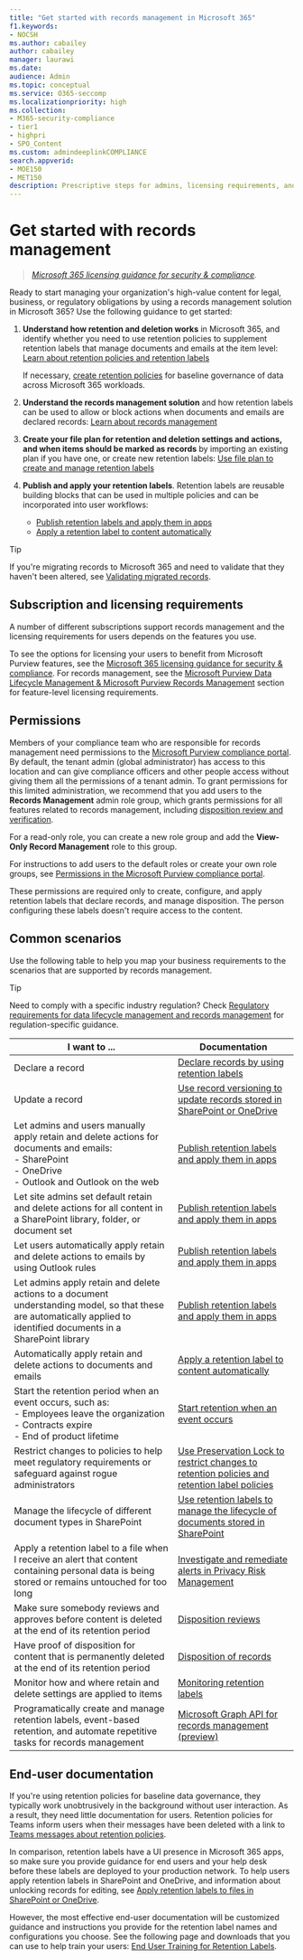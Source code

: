 ```yaml
---
title: "Get started with records management in Microsoft 365"
f1.keywords:
- NOCSH
ms.author: cabailey
author: cabailey
manager: laurawi
ms.date:
audience: Admin
ms.topic: conceptual
ms.service: O365-seccomp
ms.localizationpriority: high
ms.collection:
- M365-security-compliance
- tier1
- highpri
- SPO_Content
ms.custom: admindeeplinkCOMPLIANCE
search.appverid:
- MOE150
- MET150
description: Prescriptive steps for admins, licensing requirements, and common scenarios that manage high-value content in Microsoft 365 for your legal, business, or regulatory obligations.
---
```


# Get started with records management

>*[Microsoft 365 licensing guidance for security & compliance](/office365/servicedescriptions/microsoft-365-service-descriptions/microsoft-365-tenantlevel-services-licensing-guidance/microsoft-365-security-compliance-licensing-guidance).*

Ready to start managing your organization's high-value content for legal, business, or regulatory obligations by using a records management solution in Microsoft 365? Use the following guidance to get started:

1. **Understand how retention and deletion works** in Microsoft 365, and identify whether you need to use retention policies to supplement retention labels that manage documents and emails at the item level: [Learn about retention policies and retention labels](retention.md)
    
    If necessary, [create retention policies](create-retention-policies.md) for baseline governance of data across Microsoft 365 workloads.
    
2. **Understand the records management solution** and how retention labels can be used to allow or block actions when documents and emails are declared records: [Learn about records management](records-management.md)

3. **Create your file plan for retention and deletion settings and actions, and when items should be marked as records** by importing an existing plan if you have one, or create new retention labels: [Use file plan to create and manage retention labels](file-plan-manager.md)

4. **Publish and apply your retention labels**. Retention labels are reusable building blocks that can be used in multiple policies and can be incorporated into user workflows:

    - [Publish retention labels and apply them in apps](create-apply-retention-labels.md)
    - [Apply a retention label to content automatically](apply-retention-labels-automatically.md)

> [!TIP]
> If you're migrating records to Microsoft 365 and need to validate that they haven't been altered, see [Validating migrated records](records-management.md#validating-migrated-records).

## Subscription and licensing requirements

A number of different subscriptions support records management and the licensing requirements for users depends on the features you use.

To see the options for licensing your users to benefit from Microsoft Purview features, see the [Microsoft 365 licensing guidance for security & compliance](/office365/servicedescriptions/microsoft-365-service-descriptions/microsoft-365-tenantlevel-services-licensing-guidance/microsoft-365-security-compliance-licensing-guidance). For records management, see the [Microsoft Purview Data Lifecycle Management & Microsoft Purview Records Management](/office365/servicedescriptions/microsoft-365-service-descriptions/microsoft-365-tenantlevel-services-licensing-guidance/microsoft-365-security-compliance-licensing-guidance#microsoft-purview-data-lifecycle-management--microsoft-purview-records-management) section for feature-level licensing requirements.

## Permissions

Members of your compliance team who are responsible for records management need permissions to the <a href="https://go.microsoft.com/fwlink/p/?linkid=2077149" target="_blank">Microsoft Purview compliance portal</a>. By default, the tenant admin (global administrator) has access to this location and can give compliance officers and other people access without giving them all the permissions of a tenant admin. To grant permissions for this limited administration, we recommend that you add users to the **Records Management** admin role group, which grants permissions for all features related to records management, including [disposition review and verification](disposition.md).

For a read-only role, you can create a new role group and add the **View-Only Record Management** role to this group.

For instructions to add users to the default roles or create your own role groups, see [Permissions in the Microsoft Purview compliance portal](microsoft-365-compliance-center-permissions.md).

These permissions are required only to create, configure, and apply retention labels that declare records, and manage disposition. The person configuring these labels doesn't require access to the content.

## Common scenarios

Use the following table to help you map your business requirements to the scenarios that are supported by records management.

> [!TIP]
> Need to comply with a specific industry regulation? Check [Regulatory requirements for data lifecycle management and records management](retention-regulatory-requirements.md) for regulation-specific guidance.

|I want to ...|Documentation|
|----------------|---------------|
|Declare a record |[Declare records by using retention labels](declare-records.md)|
|Update a record |[Use record versioning to update records stored in SharePoint or OneDrive](record-versioning.md)|
|Let admins and users manually apply retain and delete actions for documents and emails: <br />-  SharePoint <br />- OneDrive <br />- Outlook and Outlook on the web|[Publish retention labels and apply them in apps](create-apply-retention-labels.md)|
|Let site admins set default retain and delete actions for all content in a SharePoint library, folder, or document set|[Publish retention labels and apply them in apps](create-apply-retention-labels.md)|
|Let users automatically apply retain and delete actions to emails by using Outlook rules|[Publish retention labels and apply them in apps](create-apply-retention-labels.md)|
|Let admins apply retain and delete actions to a document understanding model, so that these are automatically applied to identified documents in a SharePoint library|[Publish retention labels and apply them in apps](create-apply-retention-labels.md)|
|Automatically apply retain and delete actions to documents and emails |[Apply a retention label to content automatically](apply-retention-labels-automatically.md)|
|Start the retention period when an event occurs, such as:  <br />- Employees leave the organization <br />- Contracts expire <br />- End of product lifetime| [Start retention when an event occurs](event-driven-retention.md)|
|Restrict changes to policies to help meet regulatory requirements or safeguard against rogue administrators| [Use Preservation Lock to restrict changes to retention policies and retention label policies](retention-preservation-lock.md)
|Manage the lifecycle of different document types in SharePoint| [Use retention labels to manage the lifecycle of documents stored in SharePoint](auto-apply-retention-labels-scenario.md)|
|Apply a retention label to a file when I receive an alert that content containing personal data is being stored or remains untouched for too long| [Investigate and remediate alerts in Privacy Risk Management](/privacy/priva/risk-management-alerts)|
|Make sure somebody reviews and approves before content is deleted at the end of its retention period|[Disposition reviews](disposition.md#disposition-reviews) |
|Have proof of disposition for content that is permanently deleted at the end of its retention period|[Disposition of records](disposition.md#disposition-of-records) |
| Monitor how and where retain and delete settings are applied to items | [Monitoring retention labels](retention.md#monitoring-retention-labels) |
| Programatically create and manage retention labels, event-based retention, and automate repetitive tasks for records management | [Microsoft Graph API for records management (preview)](compliance-extensibility.md#microsoft-graph-api-for-records-management-preview) |

## End-user documentation

If you're using retention policies for baseline data governance, they typically work unobtrusively in the background without user interaction. As a result, they need little documentation for users. Retention policies for Teams inform users when their messages have been deleted with a link to [Teams messages about retention policies](https://support.microsoft.com/office/teams-messages-about-retention-policies-c151fa2f-1558-4cf9-8e51-854e925b483b).

In comparison, retention labels have a UI presence in Microsoft 365 apps, so make sure you provide guidance for end users and your help desk before these labels are deployed to your production network. To help users apply retention labels in SharePoint and OneDrive, and information about unlocking records for editing, see [Apply retention labels to files in SharePoint or OneDrive](https://support.microsoft.com/office/apply-retention-labels-to-files-in-sharepoint-or-onedrive-11a6835b-ec9f-40db-8aca-6f5ef18132df).

However, the most effective end-user documentation will be customized guidance and instructions you provide for the retention label names and configurations you choose. See the following page and downloads that you can use to help train your users: [End User Training for Retention Labels](https://microsoft.github.io/ComplianceCxE/enduser/retention/).